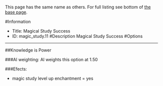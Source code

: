 This page has the same name as others. For full listing see bottom of [the base page](magical_study_success2.md).

#Information
 - Title: Magical Study Success
 - ID: magic_study.11
#Description
Magical Study Success
#Options

___
##Knowledge is Power

###AI weighting:
AI weights this option at 1.50


###Efects:<ul><li>magic study level up enchantment = yes</li></ul>
